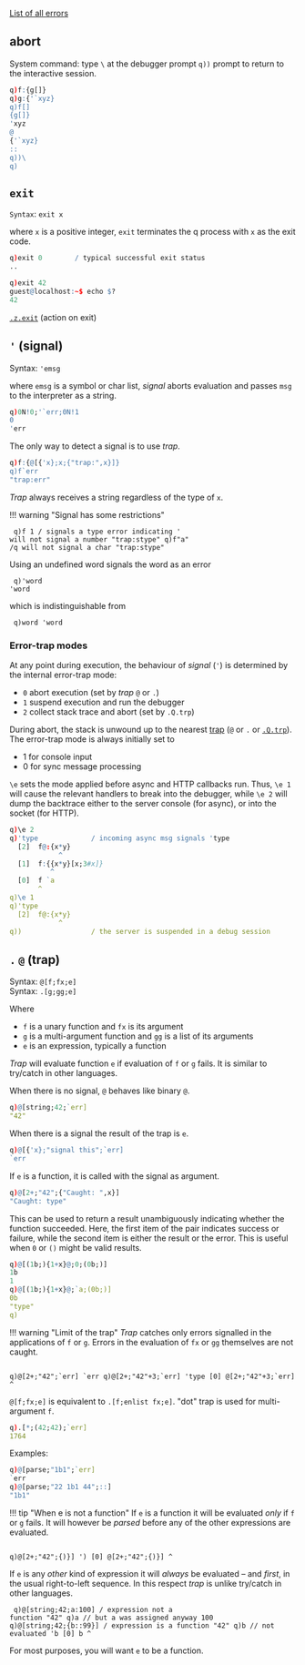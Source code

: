 <i class="fa fa-hand-o-right"></i> [List of all errors](/ref/error-list)


## abort

System command: type `\`  at the debugger prompt `q))` prompt to return to the interactive session.
```q
q)f:{g[]}
q)g:{'`xyz}
q)f[]
{g[]}
'xyz
@
{'`xyz}
::
q))\
q)
```


## `exit`

`Syntax`: `exit x`

where `x` is a positive integer, `exit` terminates the q process with `x` as the exit code.
```q
q)exit 0        / typical successful exit status
..

q)exit 42
guest@localhost:~$ echo $?
42
```
<i class="fa fa-hand-o-right"></i> [`.z.exit`](dotz/#zexit-action-on-exit) (action on exit)


## `'` (signal)

Syntax: `'emsg`

where `emsg` is a symbol or char list, _signal_ aborts evaluation and passes `msg` to the interpreter as a string.
```q
q)0N!0;'`err;0N!1
0
'err
```
The only way to detect a signal is to use _trap_.
```q
q)f:{@[{'x};x;{"trap:",x}]}
q)f`err
"trap:err"
```
_Trap_ always receives a string regardless of the type of `x`.

!!! warning "Signal has some restrictions"
    <pre><code class="language-q">
    q)f 1         / signals a type error indicating ' will not signal a number
    "trap:stype"
    q)f"a"        /q will not signal a char
    "trap:stype"
    </code></pre>
    Using an undefined word signals the word as an error
    <pre><code class="language-q">
    q)'word
    'word
    </code></pre>
    which is indistinguishable from
    <pre><code class="language-q">
    q)word
    'word
    </code></pre>


### Error-trap modes

At any point during execution, the behaviour of _signal_ (`'`) is determined by the internal error-trap mode:

- `0`  abort execution (set by _trap_ `@` or `.`)
- `1`  suspend execution and run the debugger
- `2`  collect stack trace and abort (set by `.Q.trp`)

During abort, the stack is unwound up to the nearest [trap](errors/#trap) (`@` or `.` or [`.Q.trp`](dotq/#qtrp-extend-trap)). The error-trap mode is always initially set to 

-   1 for console input
-   0 for sync message processing

`\e` sets the mode applied before async and HTTP callbacks run. Thus, `\e 1` will cause the relevant handlers to break into the debugger, while `\e 2` will dump the backtrace either to the server console (for async), or into the socket (for HTTP).
```q
q)\e 2
q)'type             / incoming async msg signals 'type
  [2]  f@:{x*y}
            ^
  [1]  f:{{x*y}[x;3#x]}
          ^
  [0]  f `a
       ^
q)\e 1
q)'type             
  [2]  f@:{x*y}
            ^
q))                 / the server is suspended in a debug session
```



## `.` `@` (trap)

Syntax: `@[f;fx;e]`  
Syntax: `.[g;gg;e]`

Where

- `f` is a unary function and `fx` is its argument
- `g` is a multi-argument function and `gg` is a list of its arguments
- `e` is an expression, typically a function

_Trap_ will evaluate function `e` if evaluation of `f` or `g` fails. It is similar to try/catch in other languages.

When there is no signal, `@` behaves like binary `@`.
```q
q)@[string;42;`err]
"42"
```
When there is a signal the result of the trap is `e`.
```q
q)@[{'x};"signal this";`err]
`err
```
If `e` is a function, it is called with the signal as argument.
```q
q)@[2+;"42";{"Caught: ",x}]
"Caught: type"
```
This can be used to return a result unambiguously indicating whether the function succeeded. Here, the first item of the pair indicates success or failure, while the second item is either the result or the error. This is useful when `0` or `()` might be valid results. 
```q
q)@[(1b;){1+x}@;0;(0b;)]
1b
1
q)@[(1b;){1+x}@;`a;(0b;)]
0b
"type"
q)
```

!!! warning "Limit of the trap"
    _Trap_ catches only errors signalled in the applications of `f` or `g`. Errors in the evaluation of `fx` or `gg` themselves are not caught.
    <pre><code class="language-q">
    q)@[2+;"42";\`err]
    \`err
    q)@[2+;"42"+3;\`err]
    'type
      [0]  @[2+;"42"+3;\`err]
                    ^
    </code></pre>

`@[f;fx;e]` is equivalent to `.[f;enlist fx;e]`. "dot" trap is used for multi-argument `f`.
```q
q).[*;(42;42);`err]
1764
```
Examples:
```q
q)@[parse;"1b1";`err]
`err
q)@[parse;"22 1b1 44";::]
"1b1"
```

!!! tip "When e is not a function"
    If `e` is a function it will be evaluated _only_ if `f` or `g` fails. It will however be _parsed_ before any of the other expressions are evaluated.
    <pre><code class="language-q">
    q)@[2+;"42";{)}]
    ')
      [0]  @[2+;"42";{)}]
                      ^
    </code></pre>
    If `e` is any _other_ kind of expression it will _always_ be evaluated – and _first_, in the usual right-to-left sequence. In this respect _trap_ is unlike try/catch in other languages. 
    <pre><code class="language-q">
    q)@[string;42;a:100] / expression not a function
    "42"
    q)a // but a was assigned anyway
    100
    q)@[string;42;{b::99}] / expression is a function
    "42"
    q)b // not evaluated
    'b
      [0]  b
           ^
    </code></pre>
    For most purposes, you will want `e` to be a function.

<!-- 
## Errors
<div class="kx-compact" markdown="1">

### Runtime errors

error | example | explanation 
------|---------|-------------
`access` | | attempt to read files above directory, run system commands or failed usr/pwd
`accp` | | tried to accept an incoming TCP/IP connection but failed to do so
`adict` | `d[::]:x` | blocked assignment (`'nyi`)
`arch` | | attempt to load file of wrong endian format
`assign` | `cos:12` | attempt to reuse a reserved word
`badtail` | | incomplete transaction at end of logfile, get good (count;length) with `-11!(-2;`:file)`
`cast` | `` `sym$`xxx`` | attempt to enumerate invalid value (`` `xxx`` not in sym in example)
`char` | |invalid character
`conn`  | | too many incoming connections (1022 max)
`constants` | too many constants (max 96)
`cores` | too many cores
`d8`  | | the log had a partial transaction at the end but q couldn’t truncate the file.
`domain` | `!-1` | out of domain
`elim` | | more than 57 distinct enumerations
`from` | `select a b` | badly formed select statement
`glim` | | limit on number of vectors with a `` `g#`` attribute (unlimited since 3.2)
`globals` | | too many global variables (32 max)
`host` | | unlicensed host
`hwr` | | handle write error, can’t write inside a `peach`
`insert` |     |               attempt to insert a record with a key that already exists
`k4.lic` | k4.lic file not found, check `QHOME`and `QLIC`
`length` |       `()+!1` | incompatible lengths
`limit` | `0W#2` | tried to generate a list longer than 2,000,000,000
`locals` | | too many local variables (24 max)
`loop` | `a::a` | dependency or transitive closure loop
`mismatch` |     |             columns that can't be aligned for R,R or K,K
`mlim` | | limit on number of concurrently mapped nested vectors, currently 65530
`noamend` |  | can't change global state inside an amend
`nosocket` | | can only open/use sockets in main thread
`noupdate` | | update not allowed when using negative port number
`nyi` | | not yet implemented
`os` | | ==operating system error== _or_ unlicenced operating system
`params` | | too many parameters (8 max)
`parse` | | invalid syntax
`part` | | something wrong with the partitions in the HDB
`path too long`| (`$":",1000#"a") set 1 2 3 | file path length exceeded
`pl` | | `peach` can't handle parallel lambdas (2.3 only)
`Q7` | | nyi op on file nested array
`rank` | `+[2;3;4]` | invalid rank or valence
`rb` | | encountered a problem whilse doing a blocking read
`s-fail` | `` `s#2 1`` | cannot apply `` `s#`` to data (not ascending values)
`splay` | | nyi op on splayed table
`srv` | | attempt to use client-only license in server mode 
`stack` | `{.z.s[]}[]` | ran out of stack space
`step` | | attempt to upsert into stepped (`` `s#``) dictionary
`stop` | | user interrupt (Ctrl-c) or time limit (`-T`)
`stype` |  `'42` | invalid type used to signal
`threadview` |  |  views can only be calculated from the main thread
`trunc` | | the log had a partial transaction at the end but q couldn’t truncate the file
`type` | `til 2.2` | wrong type
`type/attr error amending file` | | direct update on disk for this type or attribute is not allowed
`u-fail` | `` `u#1 1`` | cannot apply `` `u#`` to data (not unique values)
`unmappable` | | when saving partitioned data, each column must be mappable
`upd` | | version of kdb+ more recent than license update date
`user` | | unlicensed user
`value` | | no value
`vd1` | | attempted multithread update
`view` | | trying to re-assign a view to something else
`wha` | | invalid system date
`wsfull` | | malloc failed, ran out of swap (or addressability on 32-bit), or hit `-w` limit
`XXX` | |  value error (`XXX` undefined)
`XXX` | `read0`:invalidname.txt` | from addr, close, conn, p(from -p), snd, rcv or invalid filename
`XXX:YYY` | | `XXX` is from kdb+, `YYY` from the OS
</div>

### System errors (file and IPC) 

<div class="kx-compact" markdown="1">

| error | example | explanation |
|-------|---------|-------------|
| `XXX:YYY` | ``read0`:invalidname.txt`` | `XXX` is from kdb+, `YYY` from the OS |

`XXX` from addr, close, conn, p (from `-p`), snd, rcv or (invalid) filename
</div>


### Parse errors (execute or load)

<div class="kx-compact" markdown="1">

| error | example | explanation |
|-------|---------|-------------|
| `[({])}"` | `count abc"` | open paren, bracket, brace or double-quote
| `branch` | | a branch (`if`; `do`; `while`; `$[.;.;.]`) more than 255 byte codes away |
| `char` |     |                invalid character |
| `constants` | |               too many constants (max 96) |
| `globals` |    |              too many global variables (32 max) |
| `locals` |      |             too many local variables (24 max) |
| `params` |       |            too many parameters (8 max) |

</div>

### License errors

<div class="kx-compact" markdown="1">

| error    | explanation                                                 |
|----------|-------------------------------------------------------------|
| `cores`  | too many cores                                              |
| `exp`    | expiry date passed                                          |
| `host`   | unlicensed host                                             |
| `k4.lic` | k4.lic file not found, check `QHOME`/`QLIC`                 |
| `os`     | unlicensed OS                                               |
| `srv`    | attempt to use client-only license in server mode           |
| `upd`    | attempt to use version of kdb+ more recent than update date |
| `user`   | unlicensed user                                             |
| `wha`    | invalid system date                                         |

</div>
 -->